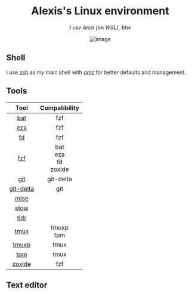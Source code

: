 <h1 align="center">Alexis's Linux environment</h1>
<p align="center"><i>I use Arch (on WSL), btw</i></p>
<div align="center">
  <img alt="image" src="https://github.com/alexissabourin/.dotfiles/assets/155196582/79c74646-d050-418f-92e0-13eb9ad4c248" />
</div>

## Shell

I use [zsh](https://github.com/zsh-users/zsh) as my main shell with [omz](https://github.com/ohmyzsh/ohmyzsh) for better defaults and management.

## Tools

| Tool | Compatibility |
| :---: | :---: |
| [bat](https://github.com/sharkdp/bat) | fzf |
| [eza](https://github.com/eza-community/eza) | fzf |
| [fd](https://github.com/sharkdp/fd) | fzf |
| [fzf](https://github.com/junegunn/fzf) | bat <br /> eza <br /> fd <br /> zoxide |
| [git](https://github.com/git/git) | git-delta |
| [git-delta](https://github.com/dandavison/delta) | git |
| [mise](https://github.com/jdx/mise) |
| [stow](https://github.com/aspiers/stow) |
| [tldr](https://github.com/tldr-pages/tldr) |
| [tmux](https://github.com/tmux/tmux) | tmuxp <br /> tpm |
| [tmuxp](https://github.com/tmux-python/tmuxp) | tmux |
| [tpm](https://github.com/tmux-plugins/tpm) | tmux |
| [zoxide](https://github.com/ajeetdsouza/zoxide) | fzf |

## Text editor
